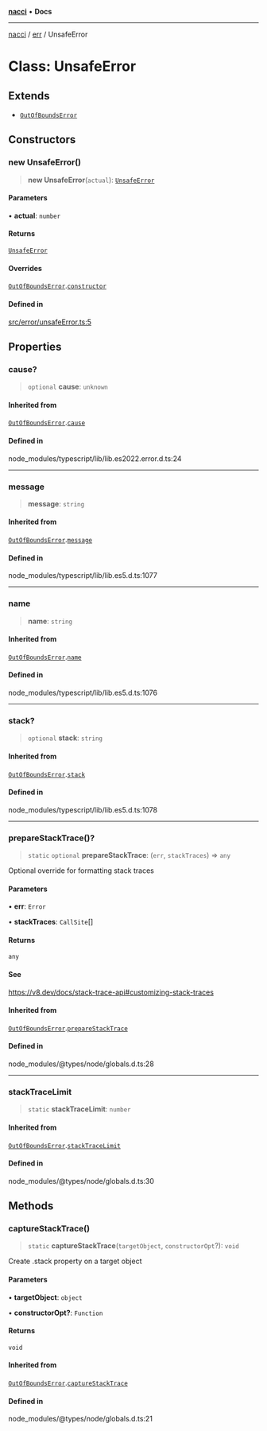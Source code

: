 [**nacci**](../../../README.md) • **Docs**

***

[nacci](../../../README.md) / [err](../README.md) / UnsafeError

# Class: UnsafeError

## Extends

- [`OutOfBoundsError`](OutOfBoundsError.md)

## Constructors

### new UnsafeError()

> **new UnsafeError**(`actual`): [`UnsafeError`](UnsafeError.md)

#### Parameters

• **actual**: `number`

#### Returns

[`UnsafeError`](UnsafeError.md)

#### Overrides

[`OutOfBoundsError`](OutOfBoundsError.md).[`constructor`](OutOfBoundsError.md#constructors)

#### Defined in

[src/error/unsafeError.ts:5](https://github.com/havelessbemore/nacci/blob/19c265384213dac93b72925f12b93fd11a874a66/src/error/unsafeError.ts#L5)

## Properties

### cause?

> `optional` **cause**: `unknown`

#### Inherited from

[`OutOfBoundsError`](OutOfBoundsError.md).[`cause`](OutOfBoundsError.md#cause)

#### Defined in

node\_modules/typescript/lib/lib.es2022.error.d.ts:24

***

### message

> **message**: `string`

#### Inherited from

[`OutOfBoundsError`](OutOfBoundsError.md).[`message`](OutOfBoundsError.md#message)

#### Defined in

node\_modules/typescript/lib/lib.es5.d.ts:1077

***

### name

> **name**: `string`

#### Inherited from

[`OutOfBoundsError`](OutOfBoundsError.md).[`name`](OutOfBoundsError.md#name)

#### Defined in

node\_modules/typescript/lib/lib.es5.d.ts:1076

***

### stack?

> `optional` **stack**: `string`

#### Inherited from

[`OutOfBoundsError`](OutOfBoundsError.md).[`stack`](OutOfBoundsError.md#stack)

#### Defined in

node\_modules/typescript/lib/lib.es5.d.ts:1078

***

### prepareStackTrace()?

> `static` `optional` **prepareStackTrace**: (`err`, `stackTraces`) => `any`

Optional override for formatting stack traces

#### Parameters

• **err**: `Error`

• **stackTraces**: `CallSite`[]

#### Returns

`any`

#### See

https://v8.dev/docs/stack-trace-api#customizing-stack-traces

#### Inherited from

[`OutOfBoundsError`](OutOfBoundsError.md).[`prepareStackTrace`](OutOfBoundsError.md#preparestacktrace)

#### Defined in

node\_modules/@types/node/globals.d.ts:28

***

### stackTraceLimit

> `static` **stackTraceLimit**: `number`

#### Inherited from

[`OutOfBoundsError`](OutOfBoundsError.md).[`stackTraceLimit`](OutOfBoundsError.md#stacktracelimit)

#### Defined in

node\_modules/@types/node/globals.d.ts:30

## Methods

### captureStackTrace()

> `static` **captureStackTrace**(`targetObject`, `constructorOpt`?): `void`

Create .stack property on a target object

#### Parameters

• **targetObject**: `object`

• **constructorOpt?**: `Function`

#### Returns

`void`

#### Inherited from

[`OutOfBoundsError`](OutOfBoundsError.md).[`captureStackTrace`](OutOfBoundsError.md#capturestacktrace)

#### Defined in

node\_modules/@types/node/globals.d.ts:21
